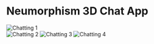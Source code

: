 # Neumorphism 3D Chat App
![Chatting 1](https://user-images.githubusercontent.com/83895108/118914382-be836c80-b948-11eb-82a6-25fef29b4b99.gif)  
![Chatting 2](https://user-images.githubusercontent.com/83895108/118914591-25088a80-b949-11eb-9929-c19932c33778.gif)
![Chatting 3](https://user-images.githubusercontent.com/83895108/118914835-8af51200-b949-11eb-895e-bca30dec221b.gif)
![Chatting 4](https://user-images.githubusercontent.com/83895108/118915416-8a10b000-b94a-11eb-97af-ddedec4fe153.gif)

